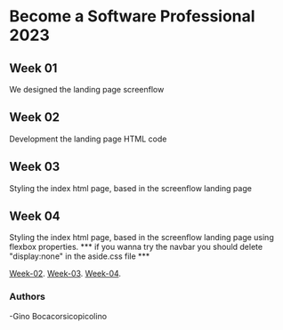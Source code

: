 # Become a Software Professional 2023


## Week 01
We designed the landing page screenflow 

## Week 02
Development the landing page HTML code

## Week 03
Styling the index html page, based in the screenflow  landing page 

## Week 04
Styling the index html page, based in the screenflow landing page using flexbox properties.
*** if you wanna try the navbar you should delete "display:none" in the aside.css file ***


[Week-02](https://ginoboca1.github.io/BaSP-M2023/Week-02/index.html).
[Week-03](https://ginoboca1.github.io/BaSP-M2023/Week-03/index.html).
[Week-04](https://ginoboca1.github.io/BaSP-M2023/Week-04/index.html).

### Authors
-Gino Bocacorsicopicolino